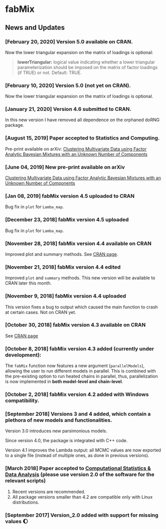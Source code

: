 # fabMix
 
## News and Updates

### [February 20, 2020] Version 5.0 available on CRAN. 

Now the lower triangular expansion on the matrix of loadings is optional:

> **lowerTriangular:**  logical value indicating whether a lower triangular
          parameterization should be imposed on the matrix of factor
          loadings (if TRUE) or not. Default: TRUE.

### [February 10, 2020] Version 5.0 (not yet on CRAN). 

Now the lower triangular expansion on the matrix of loadings is optional.

### [January 21, 2020] Version 4.6 submitted to CRAN. 

In this new version I have removed all dependence on the orphaned doRNG package. 

### [August 15, 2019] Paper accepted to Statistics and Computing.

Pre-print available on arXiv:
[Clustering Multivariate Data using Factor Analytic Bayesian Mixtures with an Unknown Number of Components](https://arxiv.org/abs/1906.00348)

### [June 04, 2019] New pre-print available on arXiv

[Clustering Multivariate Data using Factor Analytic Bayesian Mixtures with an Unknown Number of Components](https://arxiv.org/abs/1906.00348)

### [Jan 08, 2019] fabMix version 4.5 uploaded to CRAN

Bug fix in `plot` for `Lamba_map`.

### [December 23, 2018] fabMix version 4.5 uploaded 

Bug fix in `plot` for `Lamba_map`.

### [November 28, 2018] fabMix version 4.4 available on CRAN

Improved plot and summary methods. See [CRAN page](https://cran.r-project.org/package=fabMix).

### [November 21, 2018] fabMix version 4.4 edited

Improved `plot` and `summary` methods. This new version will be available to CRAN later this month.

### [November 9, 2018] fabMix version 4.4 uploaded

This version fixes a bug to output which caused the main function to crash at certain cases. Not on CRAN yet.

### [October 30, 2018] fabMix version 4.3 available on CRAN

See [CRAN page](https://cran.r-project.org/package=fabMix)

### [October 8, 2018] fabMix version 4.3 added (currently under development):

The `fabMix` function now features a new argument (`parallelModels`), allowing the user to run different models in parallel. This is combined with the pre-existing option to run heated chains in parallel, thus, parallelization is now implemented in __both model-level and chain-level__. 

### [October 2, 2018] fabMix version 4.2 added with Windows compatibility.

### [September 2018] Versions 3 and 4 added, which contain a plethora of new models and functionalities. 

Version 3.0 introduces new parsimonious models. 

Since version 4.0, the package is integrated with C++ code. 

Version 4.1 improves the Lambda output: all MCMC values are now exported to a single file (instead of multiple ones, as done in previous versions). 


### [March 2018] Paper accepted to [Computational Statistics & Data Analysis](https://doi.org/10.1016/j.csda.2018.03.007) (please use version 2.0 of the software for the relevant scripts)

1. Recent versions are recommended. 
2. All package versions smaller than 4.2 are compatible only with Linux distributions.

### [September 2017] Version_2.0 added with support for **missing values** :waxing_gibbous_moon:





